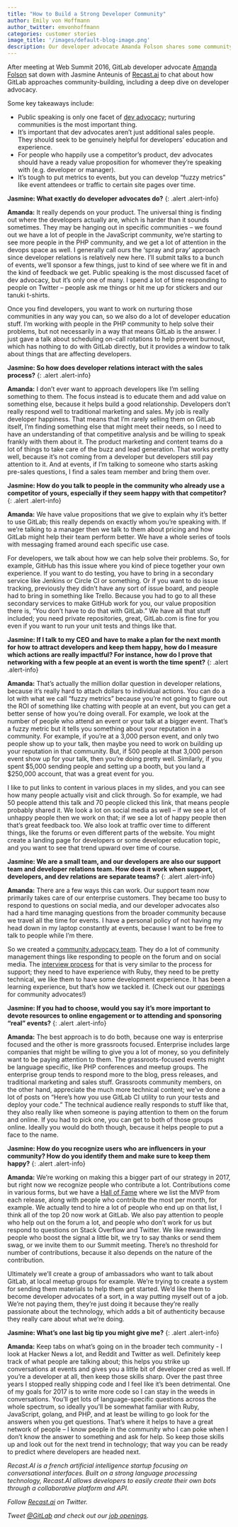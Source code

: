 ```yaml
---
title: "How to Build a Strong Developer Community"
author: Emily von Hoffmann
author_twitter: emvonhoffmann
categories: customer stories
image_title: '/images/default-blog-image.png'
description: Our developer advocate Amanda Folson shares some community building tips with Jasmine Anteunis, co-founder of startup Recast.ai
---
```

After meeting at Web Summit 2016, GitLab developer advocate [Amanda Folson](https://twitter.com/AmbassadorAwsum) sat down with Jasmine Anteunis of [Recast.ai](https://recast.ai/) to chat about how GitLab approaches community-building, including a deep dive on developer advocacy.

<!--more-->

Some key takeaways include:

* Public speaking is only one facet of [dev advocacy](https://about.gitlab.com/handbook/marketing/developer-relations/developer-advocacy/); nurturing communities is the most important thing.
* It’s important that dev advocates aren’t just additional sales people. They should seek to be genuinely helpful for developers’ education and experience.
* For people who happily use a competitor’s product, dev advocates should have a ready value proposition for whomever they’re speaking with (e.g. developer or manager).
* It’s tough to put metrics to events, but you can develop “fuzzy metrics” like event attendees or traffic to certain site pages over time.

**Jasmine: What exactly do developer advocates do?**
{: .alert .alert-info}

**Amanda:** It really depends on your product. The universal thing is finding out where the developers actually are, which is harder than it sounds sometimes. They may be hanging out in specific communities – we found out we have a lot of people in the JavaScript community, we’re starting to see more people in the PHP community, and we get a lot of attention in the devops space as well. I generally call ours the ‘spray and pray’ approach since developer relations is relatively new here. I’ll submit talks to a bunch of events, we’ll sponsor a few things, just to kind of see where we fit in and the kind of feedback we get. Public speaking is the most discussed facet of dev advocacy, but it’s only one of many. I spend a lot of time responding to people on Twitter – people ask me things or hit me up for stickers and our tanuki t-shirts.

Once you find developers, you want to work on nurturing those communities in any way you can, so we also do a lot of developer education stuff. I’m working with people in the PHP community to help solve their problems, but not necessarily in a way that means GitLab is the answer. I just gave a talk about scheduling on-call rotations to help prevent burnout, which has nothing to do with GitLab directly, but it provides a window to talk about things that are affecting developers.

**Jasmine: So how does developer relations interact with the sales process?**
{: .alert .alert-info}

**Amanda:** I don’t ever want to approach developers like I’m selling something to them. The focus instead is to educate them and add value on something else, because it helps build a good relationship. Developers don’t really respond well to traditional marketing and sales. My job is really developer happiness. That means that I’m rarely selling them on GitLab itself, I’m finding something else that might meet their needs, so I need to have an understanding of that competitive analysis and be willing to speak frankly with them about it. The product marketing and content teams do a lot of things to take care of the buzz and lead generation. That works pretty well, because it’s not coming from a developer but developers still pay attention to it. And at events, if I’m talking to someone who starts asking pre-sales questions, I find a sales team member and bring them over.

**Jasmine: How do you talk to people in the community who already use a competitor of yours, especially if they seem happy with that competitor?**
{: .alert .alert-info}

**Amanda:** We have value propositions that we give to explain why it’s better to use GitLab; this really depends on exactly whom you’re speaking with. If we’re talking to a manager then we talk to them about pricing and how GitLab might help their team perform better. We have a whole series of tools with messaging framed around each specific use case.

For developers, we talk about how we can help solve their problems. So, for example, GitHub has this issue where you kind of piece together your own experience. If you want to do testing, you have to bring in a secondary service like Jenkins or Circle CI or something. Or if you want to do issue tracking, previously they didn’t have any sort of issue board, and people had to bring in something like Trello. Because you had to go to all these secondary services to make GitHub work for you, our value proposition there is, “You don’t have to do that with GitLab.” We have all that stuff included; you need private repositories, great, GitLab.com is fine for you even if you want to run your unit tests and things like that.

**Jasmine: If I talk to my CEO and have to make a plan for the next month for how to attract developers and keep them happy, how do I measure which actions are really impactful? For instance, how do I prove that networking with a few people at an event is worth the time spent?**
{: .alert .alert-info}

**Amanda:** That’s actually the million dollar question in developer relations, because it’s really hard to attach dollars to individual actions. You can do a lot with what we call “fuzzy metrics” because you’re not going to figure out the ROI of something like chatting with people at an event, but you can get a better sense of how you’re doing overall. For example, we look at the number of people who attend an event or your talk at a bigger event. That’s a fuzzy metric but it tells you something about your reputation in a community. For example, if you’re at a 3,000 person event, and only two people show up to your talk, then maybe you need to work on building up your reputation in that community. But, if 500 people at that 3,000 person event show up for your talk, then you’re doing pretty well. Similarly, if you spent $5,000 sending people and setting up a booth, but you land a $250,000 account, that was a great event for you.

I like to put links to content in various places in my slides, and you can see how many people actually visit and click through. So for example, we had 50 people attend this talk and 70 people clicked this link, that means people probably shared it. We look a lot on social media as well – if we see a lot of unhappy people then we work on that; if we see a lot of happy people then that’s great feedback too. We also look at traffic over time to different things, like the forums or even different parts of the website. You might create a landing page for developers or some developer education topic, and you want to see that trend upward over time of course.

**Jasmine: We are a small team, and our developers are also our support team and developer relations team. How does it work when support, developers, and dev relations are separate teams?**
{: .alert .alert-info}

**Amanda:**  There are a few ways this can work. Our support team now primarily takes care of our enterprise customers. They became too busy to respond to questions on social media, and our developer advocates also had a hard time managing questions from the broader community because we travel all the time for events. I have a personal policy of not having my head down in my laptop constantly at events, because I want to be free to talk to people while I’m there.

So we created a [community advocacy team](https://about.gitlab.com/handbook/marketing/developer-relations/community-advocacy/). They do a lot of community management things like responding to people on the forum and on social media. The [interview process](https://about.gitlab.com/handbook/hiring/#sts=Interviewing) for that is very similar to the process for support; they need to have experience with Ruby, they need to be pretty technical, we like them to have some development experience. It has been a learning experience, but that’s how we tackled it. (Check out our [openings](https://about.gitlab.com/jobs/community-advocate/) for community advocates!)

**Jasmine: If you had to choose, would you say it’s more important to devote resources to online engagement or to attending and sponsoring “real” events?**
{: .alert .alert-info}

**Amanda:**  The best approach is to do both, because one way is enterprise focused and the other is more grassroots focused. Enterprise includes large companies that might be willing to give you a lot of money, so you definitely want to be paying attention to them. The grassroots-focused events might be language specific, like PHP conferences and meetup groups. The enterprise group tends to respond more to the blog, press releases, and traditional marketing and sales stuff. Grassroots community members, on the other hand, appreciate the much more technical content; we’ve done a lot of posts on “Here’s how you use GitLab CI utility to run your tests and deploy your code.” The technical audience really responds to stuff like that, they also really like when someone is paying attention to them on the forum and online. If you had to pick one, you can get to both of those groups online. Ideally you would do both though, because it helps people to put a face to the name.

**Jasmine: How do you recognize users who are influencers in your community? How do you identify them and make sure to keep them happy?**
{: .alert .alert-info}

**Amanda:**  We’re working on making this a bigger part of our strategy in 2017, but right now we recognize people who contribute a lot. Contributions come in various forms, but we have a [Hall of Fame](https://about.gitlab.com/mvp/) where we list the MVP from each release, along with people who contribute the most per month, for example. We actually tend to hire a lot of people who end up on that list, I think all of the top 20 now work at GitLab. We also pay attention to people who help out on the forum a lot, and people who don’t work for us but respond to questions on Stack Overflow and Twitter. We like rewarding people who boost the signal a little bit, we try to say thanks or send them swag, or we invite them to our Summit meeting. There’s no threshold for number of contributions, because it also depends on the nature of the contribution.

Ultimately we’ll create a group of ambassadors who want to talk about GitLab, at local meetup groups for example. We’re trying to create a system for sending them materials to help them get started. We’d like them to become developer advocates of a sort, in a way putting myself out of a job. We’re not paying them, they’re just doing it because they’re really passionate about the technology, which adds a bit of authenticity because they really care about what we’re doing.

**Jasmine: What’s one last big tip you might give me?**
{: .alert .alert-info}

**Amanda:** Keep tabs on what’s going on in the broader tech community - I look at Hacker News a lot, and Reddit and Twitter as well. Definitely keep track of what people are talking about; this helps you strike up conversations at events and gives you a little bit of developer cred as well. If you’re a developer at all, then keep those skills sharp. Over the past three years I stopped really shipping code and I feel like it’s been detrimental. One of my goals for 2017 is to write more code so I can stay in the weeds in conversations. You’ll get lots of language-specific questions across the whole spectrum, so ideally you’ll be somewhat familiar with Ruby, JavaScript, golang, and PHP, and at least be willing to go look for the answers when you get questions. That’s where it helps to have a great network of people – I know people in the community who I can poke when I don’t know the answer to something and ask for help. So keep those skills up and look out for the next trend in technology; that way you can be ready to predict where developers are headed next.

_Recast.AI is a french artificial intelligence startup focusing on conversational interfaces. Built on a strong language processing technology, Recast.AI allows developers to easily create their own bots through a collaborative platform and API._

_Follow [Recast.ai](https://twitter.com/recastai) on Twitter._

_Tweet [@GitLab](https://twitter.com/gitlab) and check out our [job openings](https://about.gitlab.com/jobs/)._
